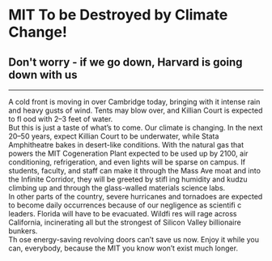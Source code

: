 # MIT To be Destroyed by Climate Change!
## Don't worry - if we go down, Harvard is going down with us
***
A cold front is moving in over
Cambridge today, bringing with
it intense rain and heavy gusts of
wind. Tents may blow over, and
Killian Court is expected to fl ood
with 2–3 feet of water. <br />
But this is just a taste of what’s to
come. Our climate is changing. In
the next 20–50 years, expect Killian
Court to be underwater, while Stata
Amphitheatre bakes in desert-like
conditions. With the natural gas
that powers the MIT Cogeneration
Plant expected to be used up by
2100, air conditioning, refrigeration, and even lights will be sparse
on campus. If students, faculty, and
staff can make it through the Mass
Ave moat and into the Infinite Corridor, they will be greeted by stifl ing
humidity and kudzu climbing up
and through the glass-walled materials science labs. <br />
In other parts of the country, severe hurricanes and tornadoes are
expected to become daily occurrences because of our negligence as
scientifi c leaders. Florida will have
to be evacuated. Wildfi res will rage
across California, incinerating all
but the strongest of Silicon Valley
billionaire bunkers. <br />
Th ose energy-saving revolving
doors can’t save us now. Enjoy it
while you can, everybody, because
the MIT you know won’t exist much
longer.